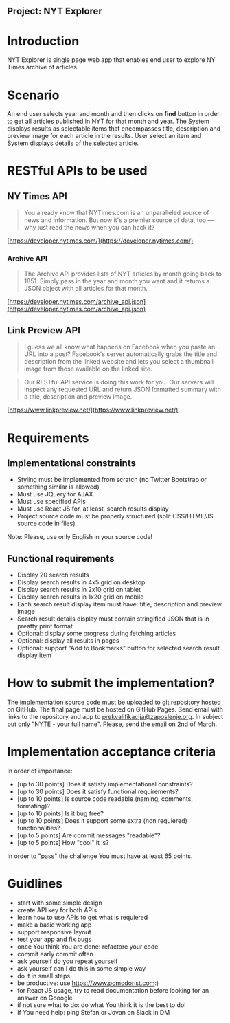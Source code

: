 Project: NYT Explorer
---

# Introduction

NYT Explorer is single page web app that enables end user to explore NY Times archive of articles. 

# Scenario

An end user selects year and month and then clicks on **find** button in order to get all articles published in NYT for that month and year. The System displays results as selectable items that encompasses title, description and preview image for each article in the results. User select an item and System displays details of the selected article.

# RESTful APIs to be used

## NY Times API

> You already know that NYTimes.com is an unparalleled source of news and information. But now it's a premier source of data, too — why just read the news when you can hack it?

[https://developer.nytimes.com/](https://developer.nytimes.com/)

### Archive API

> The Archive API provides lists of NYT articles by month going back to 1851. Simply pass in the year and month you want and it returns a JSON object with all articles for that month.

[https://developer.nytimes.com/archive_api.json](https://developer.nytimes.com/archive_api.json)
    
## Link Preview API

> I guess we all know what happens on Facebook when you paste an URL into a post? Facebook's server automatically grabs the title and description from the linked website and lets you select a thumbnail image from those available on the linked site.

> Our RESTful API service is doing this work for you. Our servers will inspect any requested URL and return JSON formatted summary with a title, description and preview image.

[https://www.linkpreview.net/](https://www.linkpreview.net/)

# Requirements

## Implementational constraints

- Styling must be implemented from scratch (no Twitter Bootstrap or something similar is allowed)
- Must use JQuery for AJAX
- Must use specified APIs
- Must use React JS for, at least, search results display
- Project source code must be properly structured (split CSS/HTML/JS source code in files)

Note: Please, use only English in your source code!

## Functional requirements

- Display 20 search results
- Display search results in 4x5 grid on desktop
- Display search results in 2x10 grid on tablet
- Display search results in 1x20 grid on mobile
- Each search result display item must have: title, description and preview image
- Search result details display must contain stringified JSON that is in preatty print format
- Optional: display some progress during fetching articles
- Optional: display all results in pages
- Optional: support "Add to Bookmarks" button for selected search result display item

# How to submit the implementation?

The implementation source code must be uploaded to git repository hosted on GitHub. The final page must be hosted on GitHub Pages. Send email with links to the repository and app to prekvalifikacija@zaposlenje.org. In subject put only "NYTE - your full name". Please, send the email on 2nd of March.

# Implementation acceptance criteria

In order of importance:

- [up to 30 points] Does it satisfy implementational constraints?
- [up to 30 points] Does it satisfy functional requirements?
- [up to 10 points] Is source code readable (naming, comments, formating)?
- [up to 10 points] Is it bug free?
- [up to 10 points] Does it support some extra (non requiered) functionalities?
- [up to 5 points] Are commit messages "readable"?
- [up to 5 points] How "cool" it is?

In order to "pass" the challenge You must have at least 65 points.

# Guidlines

- start with some simple design
- create API key for both APIs
- learn how to use APIs to get what is requiered
- make a basic working app
- support responsive layout
- test your app and fix bugs
- once You think You are done: refactore your code
- commit early commit often
- ask yourself do you repeat yourself
- ask yourself can I do this in some simple way
- do it in small steps
- be productive: use https://www.pomodorist.com:)
- for React JS usage, try to read documentation before looking for an answer on Gooogle
- if not sure what to do: do what You think it is the best to do!
- if You need help: ping Stefan or Jovan on Slack in DM
